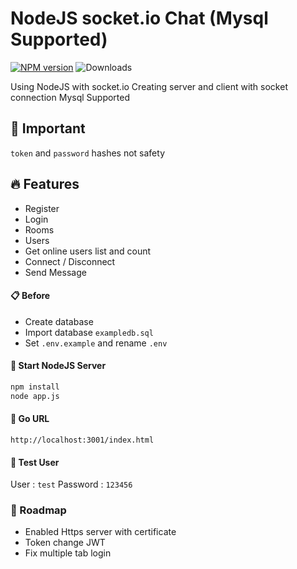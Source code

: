 # NodeJS socket.io Chat (Mysql Supported)
[![NPM version](https://badge.fury.io/js/socketio-chat.svg)](https://www.npmjs.com/package/socket.io)
![Downloads](https://img.shields.io/npm/dm/socketio-chat.svg?style=flat)

Using NodeJS with socket.io
Creating server and client with socket connection
Mysql Supported

## 🚨 Important
`token` and `password` hashes not safety

## 🔥 Features

- Register
- Login
- Rooms
- Users
- Get online users list and count
- Connect / Disconnect
- Send Message


#### 📋 Before
- Create database
- Import database `exampledb.sql`
- Set `.env.example` and rename `.env`

#### 🏁 Start NodeJS Server

```bash
npm install
node app.js
```

#### 🔗 Go URL
`http://localhost:3001/index.html`

#### 🧪 Test User
User : `test`
Password : `123456`

### 🎯 Roadmap

- Enabled Https server with certificate
- Token change JWT
- Fix multiple tab login








